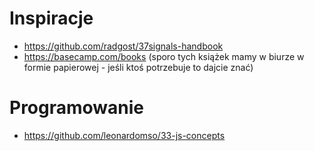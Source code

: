 # Inspiracje
* https://github.com/radgost/37signals-handbook
* https://basecamp.com/books (sporo tych książek mamy w biurze w formie papierowej - jeśli ktoś potrzebuje to dajcie znać)


# Programowanie
* https://github.com/leonardomso/33-js-concepts
